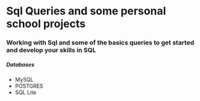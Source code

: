 # Sql Queries and some personal school projects

### Working with Sql and some of the basics queries to get started and develop your skills in SQL


##### Databases

- MySQL
- POSTGRES
- SQL Lite
